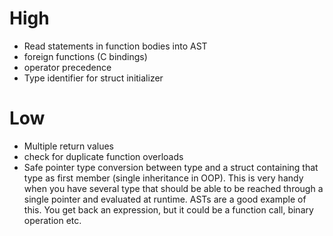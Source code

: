 # High
 * Read statements in function bodies into AST
 * foreign functions (C bindings)
 * operator precedence
 * Type identifier for struct initializer


# Low
 * Multiple return values
 * check for duplicate function overloads
 * Safe pointer type conversion between type and a struct containing that type as first member (single inheritance in OOP). This is very handy when you have several type that should be able to be reached through a single pointer and evaluated at runtime. ASTs are a good example of this. You get back an expression, but it could be a function call, binary operation etc.